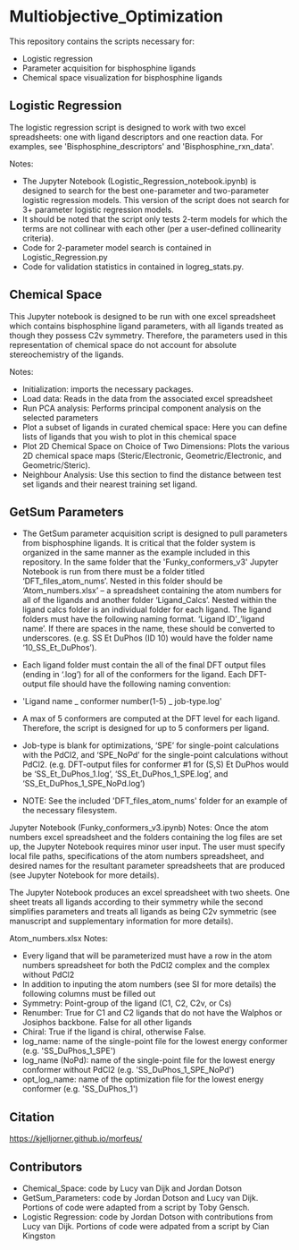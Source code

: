 # Multiobjective_Optimization

This repository contains the scripts necessary for:
- Logistic regression
- Parameter acquisition for bisphosphine ligands
- Chemical space visualization for bisphosphine ligands

## Logistic Regression 

The logistic regression script is designed to work with two excel spreadsheets: one with ligand descriptors and one reaction data. For examples, see 'Bisphosphine_descriptors' and 'Bisphosphine_rxn_data'.

Notes: 
- The Jupyter Notebook (Logistic_Regression_notebook.ipynb) is designed to search for the best one-parameter and two-parameter logistic regression models. This version of the script does not search for 3+ parameter logistic regression models. 
- It should be noted that the script only tests 2-term models for which the terms are not collinear with each other (per a user-defined collinearity criteria). 
- Code for 2-parameter model search is contained in Logistic_Regression.py
- Code for validation statistics in contained in logreg_stats.py.

## Chemical Space
This Jupyter notebook is designed to be run with one excel spreadsheet which contains bisphosphine ligand parameters, with all ligands treated as though they possess C2v symmetry. Therefore, the parameters used in this representation of chemical space do not account for absolute stereochemistry of the ligands.

Notes: 
- Initialization: imports the necessary packages.
- Load data: Reads in the data from the associated excel spreadsheet
- Run PCA analysis: Performs principal component analysis on the selected parameters
- Plot a subset of ligands in curated chemical space: Here you can define lists of ligands that you wish to plot in this chemical space
- Plot 2D Chemical Space on Choice of Two Dimensions: Plots the various 2D chemical space maps (Steric/Electronic, Geometric/Electronic, and Geometric/Steric).
- Neighbour Analysis: Use this section to find the distance between test set ligands and their nearest training set ligand.

## GetSum Parameters

- The GetSum parameter acquisition script is designed to pull parameters from bisphosphine ligands. It is critical that the folder system is organized in the same manner as the example included in this repository. In the same folder that the 'Funky_conformers_v3' Jupyter Notebook is run from there must be a folder titled ‘DFT_files_atom_nums’. Nested in this folder should be ‘Atom_numbers.xlsx’ – a spreadsheet containing the atom numbers for all of the ligands and another folder ‘Ligand_Calcs’. Nested within the ligand calcs folder is an individual folder for each ligand. The ligand folders must have the following naming format. 
‘Ligand ID’_’ligand name’. If there are spaces in the name, these should be converted to underscores.
(e.g. SS Et DuPhos (ID 10) would have the folder name ‘10_SS_Et_DuPhos’).

- Each ligand folder must contain the all of the final DFT output files (ending in ‘.log’) for all of the conformers for the ligand. Each DFT-output file should have the following naming convention:
- 'Ligand name _ conformer number(1-5) _ job-type.log'
- A max of 5 conformers are computed at the DFT level for each ligand. Therefore, the script is designed for up to 5 conformers per ligand.
- Job-type is blank for optimizations, ‘SPE’ for single-point calculations with the PdCl2, and ‘SPE_NoPd’ for the single-point calculations without PdCl2. 
(e.g. DFT-output files for conformer #1 for (S,S) Et DuPhos would be ‘SS_Et_DuPhos_1.log’, ‘SS_Et_DuPhos_1_SPE.log’, and ‘SS_Et_DuPhos_1_SPE_NoPd.log’)
- NOTE: See the included 'DFT_files_atom_nums' folder for an example of the necessary filesystem.

Jupyter Notebook (Funky_conformers_v3.ipynb) Notes:
Once the atom numbers excel spreadsheet and the folders containing the log files are set up, the Jupyter Notebook requires minor user input. The user must specify local file paths, specifications of the atom numbers spreadsheet, and desired names for the resultant parameter spreadsheets that are produced (see Jupyter Notebook for more details). 

The Jupyter Notebook produces an excel spreadsheet with two sheets. One sheet treats all ligands according to their symmetry while the second simplifies parameters and treats all ligands as being C2v symmetric (see manuscript and supplementary information for more details).

Atom_numbers.xlsx Notes:
- Every ligand that will be parameterized must have a row in the atom numbers spreadsheet for both the PdCl2 complex and the complex without PdCl2
- In addition to inputing the atom numbers (see SI for more details) the following columns must be filled out
- Symmetry: Point-group of the ligand (C1, C2, C2v, or Cs)
- Renumber: True for C1 and C2 ligands that do not have the Walphos or Josiphos backbone. False for all other ligands
- Chiral: True if the ligand is chiral, otherwise False.
- log_name: name of the single-point file for the lowest energy conformer (e.g. 'SS_DuPhos_1_SPE')
- log_name (NoPd): name of the single-point file for the lowest energy conformer without PdCl2 (e.g. 'SS_DuPhos_1_SPE_NoPd')
- opt_log_name: name of the optimization file for the lowest energy conformer (e.g. 'SS_DuPhos_1')

## Citation

https://kjelljorner.github.io/morfeus/

## Contributors
- Chemical_Space: code by Lucy van Dijk and Jordan Dotson
- GetSum_Parameters: code by Jordan Dotson and Lucy van Dijk. Portions of code were adapted from a script by Toby Gensch.
- Logistic Regression: code by Jordan Dotson with contributions from Lucy van Dijk. Portions of code were adpated from a script by Cian Kingston
